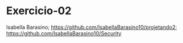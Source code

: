 # Exercicio-02

Isabella Barasino; https://github.com/IsabellaBarasino10/projetando2; https://github.com/IsabellaBarasino10/Security

